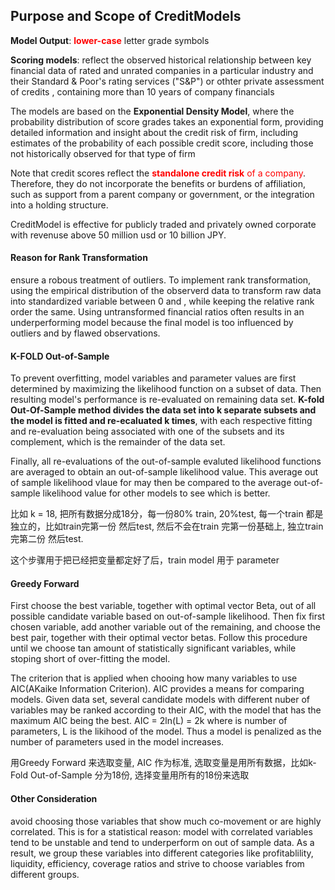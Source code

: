 ## Purpose and Scope of CreditModels

**Model Output**: <span style="color:red">**lower-case**</span> letter grade symbols

**Scoring models**: reflect the observed historical relationship between key financial data of rated and 
unrated companies in a particular industry and their Standard & Poor's rating services ("S&P") or othter private assessment of credits
, containing more than 10 years of company financials

The models are based on the **Exponential Density Model**, where the probability distribution of score grades takes an exponential form, 
providing detailed information and insight about the credit risk of firm, including estimates of the probability of each possible credit
score, including those not historically observed for that type of firm

Note that credit scores reflect the <span style="color:red"> **standalone credit risk** of a company</span>. Therefore, they do not incorporate the benefits 
or burdens of affiliation, such as support from a parent company or government, or the integration into a holding structure.

CreditModel is effective for publicly traded and privately owned corporate with revenuse above 50 million usd or 10 billion JPY. 


#### Reason for Rank Transformation


ensure a robous treatment of outliers. To implement rank transformation, using the empirical distribution of the observerd data to transform raw data into standardized variable between 0 and , while keeping the relative rank order the same. Using untransformed financial ratios often results in an underperforming model because the final model is too influenced by outliers and by flawed observations.


#### K-FOLD Out-of-Sample 

To prevent overfitting, model variables and parameter values are first determined by maximizing the likelihood function on a subset of data. Then resulting model's performance is re-evaluated on remaining data set. **K-fold Out-Of-Sample method divides the data set into k separate subsets and the model is fitted and re-ecaluated k times**, with each respective fitting and re-evaluation being associated with one of the subsets and its complement, which is the remainder of the data set.

Finally, all re-evaluations of the out-of-sample evaluted likelihood functions are averaged to obtain an out-of-sample likelihood value. This average out of sample likelihood vlaue for may then be compared to the average out-of-sample likelihood value for other models to see which is better.

比如 k = 18, 把所有数据分成18分，每一份80% train, 20%test, 每一个train 都是独立的，比如train完第一份 然后test, 然后不会在train 完第一份基础上,  独立train 完第二份 然后test. 

这个步骤用于把已经把变量都定好了后，train model 用于 parameter 


#### Greedy Forward

First choose the best variable, together with optimal vector Beta, out of all possible candidate variable based on out-of-sample likelihood. Then fix first chosen variable, add another variable out of the remaining, and choose the best pair, together with their optimal vector betas. Follow this procedure until we choose tan amount of statistically significant variables, while stoping short of over-fitting the model.

The criterion that is applied when chooing how many variables to use AIC(AKaike Information Criterion). AIC provides a means for comparing models. Given data set, several candidate models with different nuber of variables may be ranked according to their AIC, with the model that has the maximum AIC being the best. AIC = 2ln(L) = 2k where is number of parameters, L is the likihood of the model. Thus a model is penalized as the number of parameters used in the model increases.

用Greedy Forward 来选取变量, AIC 作为标准, 选取变量是用所有数据，比如k-Fold Out-of-Sample 分为18份, 选择变量用所有的18份来选取

#### Other Consideration

avoid choosing those variables that show much co-movement or are highly correlated. This is for a statistical reason: model with correlated variables tend to be unstable and tend to underperform on out of sample data. As a result, we group these variables into different categories like profitablility, liquidity, efficiency, coverage ratios and strive to choose variables from different groups.
